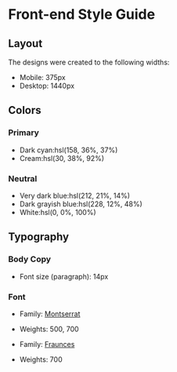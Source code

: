 # Front-end Style Guide

## Layout

The designs were created to the following widths:

- Mobile: 375px
- Desktop: 1440px

## Colors

### Primary

- Dark cyan:hsl(158, 36%, 37%)
- Cream:hsl(30, 38%, 92%)

### Neutral

- Very dark blue:hsl(212, 21%, 14%)
- Dark grayish blue:hsl(228, 12%, 48%)
- White:hsl(0, 0%, 100%)

## Typography

### Body Copy

- Font size (paragraph): 14px

### Font

- Family: [Montserrat](https://fonts.google.com/specimen/Montserrat)
- Weights: 500, 700

- Family: [Fraunces](https://fonts.google.com/specimen/Fraunces)
- Weights: 700
